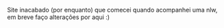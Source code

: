 Site inacabado (por enquanto) que comecei quando acompanhei uma nlw, em breve faço alterações por aqui :)
